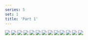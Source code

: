 ```yaml
---
series: 5
set: 1
title: 'Part 1'
---
```


![](../../../../assets/monster-story/part-1/monster001.png)
![](../../../../assets/monster-story/part-1/monster002.png)
![](../../../../assets/monster-story/part-1/monster003.png)
![](../../../../assets/monster-story/part-1/monster004.png)
![](../../../../assets/monster-story/part-1/monster005.png)
![](../../../../assets/monster-story/part-1/monster006.png)
![](../../../../assets/monster-story/part-1/monster007.png)
![](../../../../assets/monster-story/part-1/monster008.png)
![](../../../../assets/monster-story/part-1/monster009.png)
![](../../../../assets/monster-story/part-1/monster010.png)
![](../../../../assets/monster-story/part-1/monster011.png)
![](../../../../assets/monster-story/part-1/monster012.png)
![](../../../../assets/monster-story/part-1/monster013-014.png)